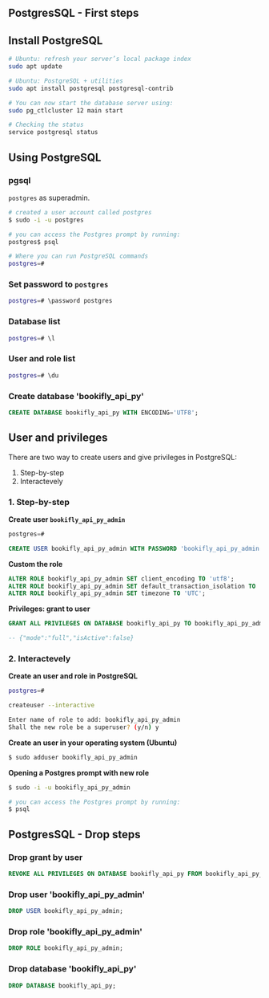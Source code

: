 ## PostgresSQL - First steps

## Install PostgreSQL

```bash
# Ubuntu: refresh your server’s local package index
sudo apt update

# Ubuntu: PostgreSQL + utilities
sudo apt install postgresql postgresql-contrib

# You can now start the database server using:
sudo pg_ctlcluster 12 main start

# Checking the status
service postgresql status
```

## Using PostgreSQL

### pgsql

`postgres` as superadmin.

```bash
# created a user account called postgres
$ sudo -i -u postgres

# you can access the Postgres prompt by running:
postgres$ psql

# Where you can run PostgreSQL commands
postgres=#
```

### Set password to `postgres`

```bash
postgres=# \password postgres
```

### Database list

```bash
postgres=# \l
```

### User and role list

```bash
postgres=# \du
```

### Create database 'bookifly_api_py'

```sql
CREATE DATABASE bookifly_api_py WITH ENCODING='UTF8';
```

## User and privileges

There are two way to create users and give privileges in PostgreSQL:

1. Step-by-step
2. Interactevely

### 1. Step-by-step

**Create user `bookifly_api_py_admin`**

```sql
postgres=#

CREATE USER bookifly_api_py_admin WITH PASSWORD 'bookifly_api_py_admin';
```

**Custom the role**

```sql
ALTER ROLE bookifly_api_py_admin SET client_encoding TO 'utf8';
ALTER ROLE bookifly_api_py_admin SET default_transaction_isolation TO 'read committed';
ALTER ROLE bookifly_api_py_admin SET timezone TO 'UTC';
```

**Privileges: grant to user**

```sql
GRANT ALL PRIVILEGES ON DATABASE bookifly_api_py TO bookifly_api_py_admin;

-- {"mode":"full","isActive":false}
```

### 2. Interactevely

**Create an user and role in PostgreSQL**

```bash
postgres=#

createuser --interactive

Enter name of role to add: bookifly_api_py_admin
Shall the new role be a superuser? (y/n) y
```

**Create an user in your operating system (Ubuntu)**

```bash
$ sudo adduser bookifly_api_py_admin
```

**Opening a Postgres prompt with new role**

```bash
$ sudo -i -u bookifly_api_py_admin

# you can access the Postgres prompt by running:
$ psql
```

## PostgresSQL - Drop steps

### Drop grant by user

```sql
REVOKE ALL PRIVILEGES ON DATABASE bookifly_api_py FROM bookifly_api_py_admin;
```

### Drop user 'bookifly_api_py_admin'

```sql
DROP USER bookifly_api_py_admin;
```

### Drop role 'bookifly_api_py_admin' 

```sql
DROP ROLE bookifly_api_py_admin;
```

### Drop database 'bookifly_api_py'

```sql
DROP DATABASE bookifly_api_py;
```